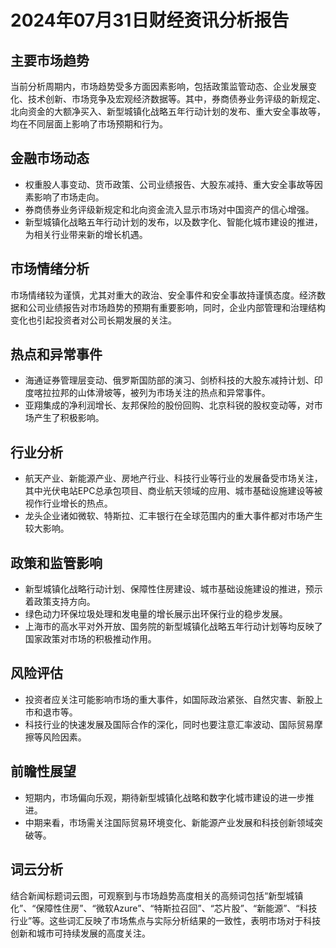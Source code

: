 # 2024年07月31日财经资讯分析报告

## 主要市场趋势
当前分析周期内，市场趋势受多方面因素影响，包括政策监管动态、企业发展变化、技术创新、市场竞争及宏观经济数据等。其中，券商债券业务评级的新规定、北向资金的大额净买入、新型城镇化战略五年行动计划的发布、重大安全事故等，均在不同层面上影响了市场预期和行为。

## 金融市场动态
- 权重股人事变动、货币政策、公司业绩报告、大股东减持、重大安全事故等因素影响了市场走向。
- 券商债券业务评级新规定和北向资金流入显示市场对中国资产的信心增强。
- 新型城镇化战略五年行动计划的发布，以及数字化、智能化城市建设的推进，为相关行业带来新的增长机遇。

## 市场情绪分析
市场情绪较为谨慎，尤其对重大的政治、安全事件和安全事故持谨慎态度。经济数据和公司业绩报告对市场趋势的预期有重要影响，同时，企业内部管理和治理结构变化也引起投资者对公司长期发展的关注。

## 热点和异常事件
- 海通证券管理层变动、俄罗斯国防部的演习、剑桥科技的大股东减持计划、印度喀拉拉邦的山体滑坡等，被列为市场关注的热点和异常事件。
- 亚翔集成的净利润增长、友邦保险的股份回购、北京科锐的股权变动等，对市场产生了积极影响。

## 行业分析
- 航天产业、新能源产业、房地产行业、科技行业等行业的发展备受市场关注，其中光伏电站EPC总承包项目、商业航天领域的应用、城市基础设施建设等被视作行业增长的热点。
- 龙头企业诸如微软、特斯拉、汇丰银行在全球范围内的重大事件都对市场产生较大影响。

## 政策和监管影响
- 新型城镇化战略行动计划、保障性住房建设、城市基础设施建设的推进，预示着政策支持方向。
- 绿色动力环保垃圾处理和发电量的增长展示出环保行业的稳步发展。
- 上海市的高水平对外开放、国务院的新型城镇化战略五年行动计划等均反映了国家政策对市场的积极推动作用。

## 风险评估
- 投资者应关注可能影响市场的重大事件，如国际政治紧张、自然灾害、新股上市和退市等。
- 科技行业的快速发展及国际合作的深化，同时也要注意汇率波动、国际贸易摩擦等风险因素。

## 前瞻性展望
- 短期内，市场偏向乐观，期待新型城镇化战略和数字化城市建设的进一步推进。
- 中期来看，市场需关注国际贸易环境变化、新能源产业发展和科技创新领域突破等。

## 词云分析
结合新闻标题词云图，可观察到与市场趋势高度相关的高频词包括“新型城镇化”、“保障性住房”、“微软Azure”、“特斯拉召回”、“芯片股”、“新能源”、“科技行业”等。这些词汇反映了市场焦点与实际分析结果的一致性，表明市场对于科技创新和城市可持续发展的高度关注。